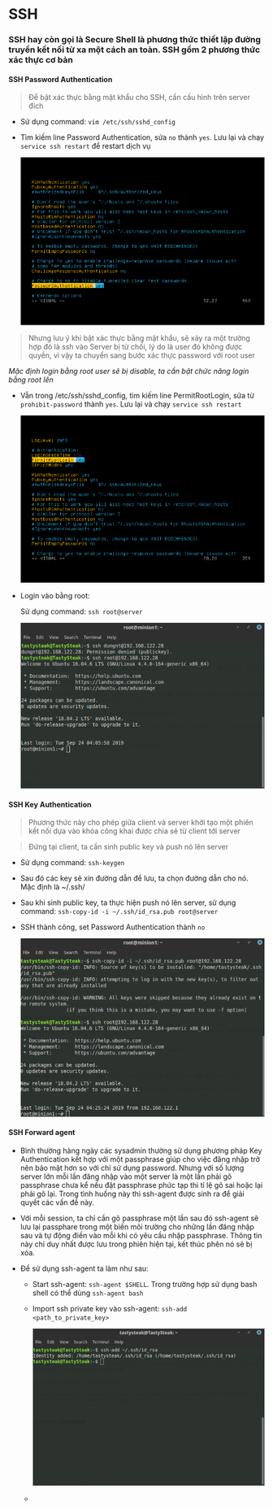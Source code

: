 # SSH 

### SSH hay còn gọi là Secure Shell là phương thức thiết lập đường truyền kết nối từ xa một cách an toàn. SSH gồm 2 phương thức xác thực cơ bản 

#### SSH Password Authentication

   > Để bật xác thực bằng mật khẩu cho SSH, cần cấu hình trên server đích 
   
   - Sử dụng command: `vim /etc/ssh/sshd_config`
   
   - Tìm kiếm line Password Authentication, sửa `no` thành `yes`. Lưu lại và chạy `service ssh restart` để restart dịch vụ
   
        ![](https://github.com/bizflycloud/internship-0719/blob/master/TD_Git/PIC/15.png)
   
   > Nhưng lưu ý khi bật xác thực bằng mật khẩu, sẽ xảy ra một trường hợp đó là ssh vào Server bị từ chối, lý do là user đó không được quyền, vì vậy ta chuyển sang bước xác thực password với root user
   
   *Mặc định login bằng root user sẽ bị disable, ta cần bật chức năng login bằng root lên* 
   
   - Vẫn trong /etc/ssh/sshd_config, tìm kiếm line PermitRootLogin, sửa từ `prohibit-password` thành `yes`. Lưu lại và chạy `service ssh restart`
   
        ![](https://github.com/bizflycloud/internship-0719/blob/master/TD_Git/PIC/16.png)
   
   - Login vào bằng root:
   
      Sử dụng command: `ssh root@server`
        
        ![](https://github.com/bizflycloud/internship-0719/blob/master/TD_Git/PIC/17.png)
   
#### SSH Key Authentication

   > Phương thức này cho phép giữa client và server khởi tạo một phiên kết nối dựa vào khóa công khai được chia sẻ từ client tới server
   
   > Đứng tại client, ta cần sinh public key và push nó lên server
   
   - Sử dụng command: `ssh-keygen`
   
   - Sau đó các key sẽ xin đường dẫn để lưu, ta chọn đường dẫn cho nó. Mặc định là ~/.ssh/
   
   - Sau khi sinh public key, ta thực hiện push nó lên server, sử dụng command: `ssh-copy-id -i ~/.ssh/id_rsa.pub root@server` 
   
   - SSH thành công, set Password Authentication thành `no`
   
        ![](https://github.com/bizflycloud/internship-0719/blob/master/TD_Git/PIC/18.png)
   

#### SSH Forward agent
      
   - Bình thường hàng ngày các sysadmin thường sử dụng phương pháp Key Authentication kết hợp với một passphrase giúp cho việc đăng nhập trở nên bảo mật hơn so với chỉ sử dụng password. Nhưng với số lượng server lớn mỗi lần đăng nhập vào một server là một lần phải gõ passphrase chưa kể nếu đặt passphrase phức tạp thì tỉ lệ gõ sai hoặc lại phải gõ lại. Trong tình huống này thì ssh-agent được sinh ra để giải quyết các vấn đề này.
   
   - Với mỗi session, ta chỉ cần gõ passphrase một lần sau đó ssh-agent sẽ lưu lại passphare trong một biến môi trường cho những lần đăng nhập sau và tự động điền vào mỗi khi có yêu cầu nhập passphrase. Thông tin này chỉ duy nhất được lưu trong phiên hiện tại, kết thúc phên nó sẽ bị xóa.
   
   - Để sử dụng ssh-agent ta làm như sau:
   
      - Start ssh-agent: `ssh-agent $SHELL`. Trong trường hợp sử dụng bash shell có thể dùng `ssh-agent bash`
      - Import ssh private key vào ssh-agent: `ssh-add <path_to_private_key>`
      
         ![](https://github.com/bizflycloud/internship-0719/blob/master/TD_Git/PIC/19.png)
      - 
